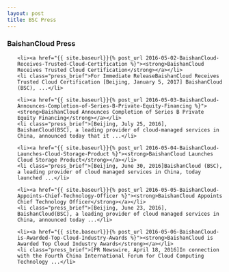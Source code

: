 ```yaml
---
layout: post
title: BSC Press
---
```

<h3><strong>BaishanCloud Press</strong></h3>
<ul class="ul_press">

	<li><a href="{{ site.baseurl}}{% post_url 2016-05-02-BaishanCloud-Receives-Trusted-Cloud-Certification %}"><strong>BaishanCloud Receives Trusted Cloud Certification</strong></a></li>
	<li class="press_brief">For Immediate ReleaseBaishanCloud Receives Trusted Cloud Certification [Beijing, January 5, 2017] BaishanCloud (BSC), ...</li>

	<li><a href="{{ site.baseurl}}{% post_url 2016-05-03-BaishanCloud-Announces-Completion-of-Series-B-Private-Equity-Financing %}"><strong>BaishanCloud Announces Completion of Series B Private Equity Financing</strong></a></li>
	<li class="press_brief">[Beijing, July 25, 2016], BaishanCloud(BSC), a leading provider of cloud-managed services in China, announced today that it ...</li>

	<li><a href="{{ site.baseurl}}{% post_url 2016-05-04-BaishanCloud-Launches-Cloud-Storage-Product %}"><strong>BaishanCloud Launches Cloud Storage Product</strong></a></li>
	<li class="press_brief">[Beijing, June 30, 2016]BaishanCloud (BSC), a leading provider of cloud managed services in China, today launched ...</li>

	<li><a href="{{ site.baseurl}}{% post_url 2016-05-05-BaishanCloud-Appoints-Chief-Technology-Officer %}"><strong>BaishanCloud Appoints Chief Technology Officer</strong></a></li>
	<li class="press_brief">[Beijing, June 23, 2016], BaishanCloud(BSC), a leading provider of cloud managed services in China, announced today ...</li>

	<li><a href="{{ site.baseurl}}{% post_url 2016-05-06-BaishanCloud-is-Awarded-Top-Cloud-Industry-Awards %}"><strong>BaishanCloud is Awarded Top Cloud Industry Awards</strong></a></li>
	<li class="press_brief">[PR Newswire, April 18, 2016]In connection with the Fourth China International Forum for Cloud Computing Technology ...</li>

</ul>

